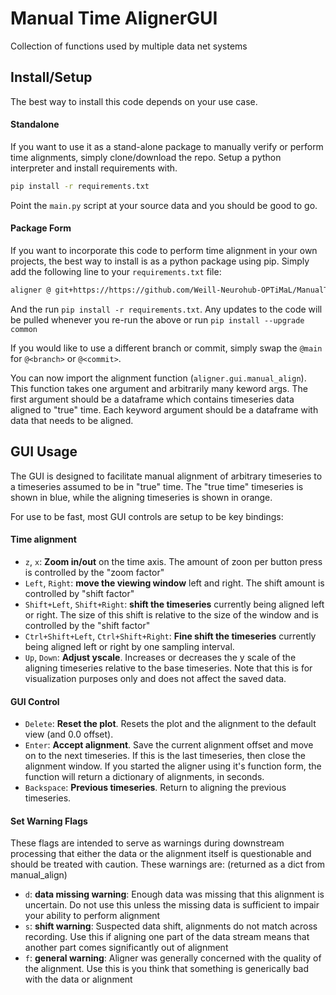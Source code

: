 # Manual Time AlignerGUI

Collection of functions used by multiple data net systems

## Install/Setup
The best way to install this code depends on your use case. 

#### Standalone
If you want to use it as a stand-alone package to manually  verify or perform time alignments, simply clone/download
the repo. Setup a python interpreter and install requirements with.
```bash
pip install -r requirements.txt
```
Point the `main.py` script at your source data and you should be good to go.

#### Package Form
If you want to incorporate this code to perform time alignment in your own projects, the best way to install is as 
a python package using pip. Simply add the following line to your 
`requirements.txt` file:
```bash
aligner @ git+https://https://github.com/Weill-Neurohub-OPTiMaL/ManualTimeAlignGUI.git@main
```
And the run `pip install -r requirements.txt`.
Any updates to the code will be pulled whenever you re-run the above or run `pip install --upgrade common`

If you would like to use a different branch or commit, simply swap the `@main` for `@<branch>` or `@<commit>`.

You can now import the alignment function (`aligner.gui.manual_align`). This function takes one argument and arbitrarily
many keword args. The first argument should be a dataframe which contains timeseries data aligned to "true" time. 
Each keyword argument should be a dataframe with data that needs to be aligned. 

## GUI Usage

The GUI is designed to facilitate manual alignment of arbitrary timeseries to a timeseries assumed to be in "true" time.
The "true time" timeseries is shown in blue, while the aligning timeseries is shown in orange.


For use to be fast, most GUI controls are setup to be key bindings:

#### Time alignment
  - `z`, `x`: **Zoom in/out** on the time axis. The amount of zoon per button press is controlled by the "zoom factor"
  - `Left`, `Right`: **move the viewing window** left and right. The shift amount is controlled by "shift factor"
  - `Shift+Left`, `Shift+Right`: **shift the timeseries** currently being aligned left or right. The size of this shift is
relative to the size of the window and is controlled by the "shift factor"
  - `Ctrl+Shift+Left`, `Ctrl+Shift+Right`: **Fine shift the timeseries** currently being aligned left or right by one
sampling interval.
  - `Up`, `Down`: **Adjust yscale**. Increases or decreases the y scale of the aligning timeseries relative to the base
timeseries. Note that this is for visualization purposes only and does not affect the saved data.

#### GUI Control
  - `Delete`: **Reset the plot**. Resets the plot and the alignment to the default view (and 0.0 offset).
  - `Enter`: **Accept alignment**. Save the current alignment offset and move on to the next timeseries. If this is the
last timeseries, then close the alignment window. If you started the aligner using it's function form, the function will
return a dictionary of alignments, in seconds.
  - `Backspace`: **Previous timeseries**. Return to aligning the previous timeseries.

#### Set Warning Flags
These flags are intended to serve as warnings during downstream processing that either the data or the alignment itself
is questionable and should be treated with caution. These warnings are: (returned as a dict from manual_align)

  - `d`: **data missing warning**: Enough data was missing that this alignment is uncertain. Do not use this unless the 
    missing data is sufficient to impair your ability to perform alignment
  - `s`: **shift warning**: Suspected data shift, alignments do not match across recording. Use this if aligning one 
    part of the data stream means that another part comes significantly out of alignment
  - `f`: **general warning**: Aligner was generally concerned with the quality of the alignment. Use this is you think
    that something is generically bad with the data or alignment
